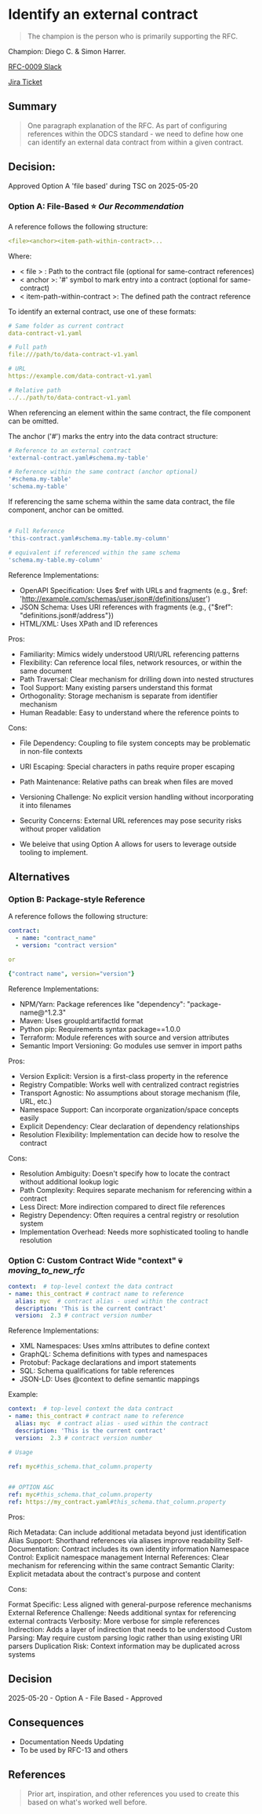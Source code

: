 # Identify an external contract

> The champion is the person who is primarily supporting the RFC.

Champion: Diego C. & Simon Harrer.

[RFC-0009 Slack](https://data-mesh-learning.slack.com/archives/C08EF0M2FFV)

[Jira Ticket](https://bitol-io.atlassian.net/browse/ODCS-48?atlOrigin=eyJpIjoiNWNkM2M2MGYxZmM5NDYyMmI0NGEyYzY1ZjA2Yzg1MDEiLCJwIjoiaiJ9)

## Summary

> One paragraph explanation of the RFC.
As part of configuring references within the ODCS standard - we need to define how one can identify an external data contract from within a given contract. 


## Decision:
Approved Option A 'file based' during TSC on 2025-05-20

### Option A: File-Based ⭐ *Our Recommendation*

A reference follows the following structure:
```yaml
<file><anchor><item-path-within-contract>...
```

Where:

- < file > : Path to the contract file (optional for same-contract references)
- < anchor >: '#' symbol to mark entry into a contract (optional for same-contract)
- < item-path-within-contract >: The defined path the contract reference

To identify an external contract, use one of these formats:

``` yaml
# Same folder as current contract
data-contract-v1.yaml

# Full path
file:///path/to/data-contract-v1.yaml

# URL
https://example.com/data-contract-v1.yaml

# Relative path
../../path/to/data-contract-v1.yaml
```

When referencing an element within the same contract, the file component can be omitted.

The anchor ('#') marks the entry into the data contract structure:

```yaml
# Reference to an external contract
'external-contract.yaml#schema.my-table'

# Reference within the same contract (anchor optional)
'#schema.my-table'
'schema.my-table'

```

If referencing the same schema within the same data contract, the file component, anchor can be omitted. 

```yaml

# Full Reference 
'this-contract.yaml#schema.my-table.my-column'

# equivalent if referenced within the same schema
'schema.my-table.my-column'

```

Reference Implementations:

- OpenAPI Specification: Uses $ref with URLs and fragments (e.g., $ref: 'http://example.com/schemas/user.json#/definitions/user')
- JSON Schema: Uses URI references with fragments (e.g., {"$ref": "definitions.json#/address"})
- HTML/XML: Uses XPath and ID references

Pros:

- Familiarity: Mimics widely understood URI/URL referencing patterns
- Flexibility: Can reference local files, network resources, or within the same document
- Path Traversal: Clear mechanism for drilling down into nested structures
- Tool Support: Many existing parsers understand this format
- Orthogonality: Storage mechanism is separate from identifier mechanism
- Human Readable: Easy to understand where the reference points to


Cons:

- File Dependency: Coupling to file system concepts may be problematic in non-file contexts
- URI Escaping: Special characters in paths require proper escaping
- Path Maintenance: Relative paths can break when files are moved
- Versioning Challenge: No explicit version handling without incorporating it into filenames
- Security Concerns: External URL references may pose security risks without proper validation


- We beleive that using Option A allows for users to leverage outside tooling to implement. 



## Alternatives

### Option B: Package-style Reference


A reference follows the following structure:
```yaml
contract:
  - name: "contract_name"
  - version: "contract version"

or 

{"contract name", version="version"}
```

Reference Implementations:

- NPM/Yarn: Package references like "dependency": "package-name@^1.2.3"
- Maven: Uses groupId:artifactId format
- Python pip: Requirements syntax package==1.0.0
- Terraform: Module references with source and version attributes
- Semantic Import Versioning: Go modules use semver in import paths

Pros:

- Version Explicit: Version is a first-class property in the reference
- Registry Compatible: Works well with centralized contract registries
- Transport Agnostic: No assumptions about storage mechanism (file, URL, etc.)
- Namespace Support: Can incorporate organization/space concepts easily
- Explicit Dependency: Clear declaration of dependency relationships
- Resolution Flexibility: Implementation can decide how to resolve the contract

Cons:

- Resolution Ambiguity: Doesn't specify how to locate the contract without additional lookup logic
- Path Complexity: Requires separate mechanism for referencing within a contract
- Less Direct: More indirection compared to direct file references
- Registry Dependency: Often requires a central registry or resolution system
- Implementation Overhead: Needs more sophisticated tooling to handle resolution

### Option C: Custom Contract Wide "context" 💀 _moving_to_new_rfc_

```yaml
context:  # top-level context the data contract 
- name: this_contract # contract name to reference
  alias: myc  # contract alias - used within the contract
  description: 'This is the current contract'
  version:  2.3 # contract version number
```

Reference Implementations:

- XML Namespaces: Uses xmlns attributes to define context
- GraphQL: Schema definitions with types and namespaces
- Protobuf: Package declarations and import statements
- SQL: Schema qualifications for table references
- JSON-LD: Uses @context to define semantic mappings

Example:

```yaml
context:  # top-level context the data contract 
- name: this_contract # contract name to reference
  alias: myc  # contract alias - used within the contract
  description: 'This is the current contract'
  version:  2.3 # contract version number

# Usage

ref: myc#this_schema.that_column.property


## OPTION A&C
ref: myc#this_schema.that_column.property
ref: https://my_contract.yaml#this_schema.that_column.property
```


Pros:

Rich Metadata: Can include additional metadata beyond just identification
Alias Support: Shorthand references via aliases improve readability
Self-Documentation: Contract includes its own identity information
Namespace Control: Explicit namespace management
Internal References: Clear mechanism for referencing within the same contract
Semantic Clarity: Explicit metadata about the contract's purpose and content

Cons:

Format Specific: Less aligned with general-purpose reference mechanisms
External Reference Challenge: Needs additional syntax for referencing external contracts
Verbosity: More verbose for simple references
Indirection: Adds a layer of indirection that needs to be understood
Custom Parsing: May require custom parsing logic rather than using existing URI parsers
Duplication Risk: Context information may be duplicated across systems

## Decision

2025-05-20 - Option A - File Based - Approved

## Consequences

- Documentation Needs Updating 
- To be used by RFC-13 and others

## References

> Prior art, inspiration, and other references you used to create this based on what's worked well before.

